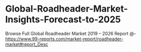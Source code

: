 # Global-Roadheader-Market-Insights-Forecast-to-2025
Browse Full Global Roadheader Market 2019 – 2026 Report @-https://www.99-reports.com/market-report/roadheader-market#report_Desc
